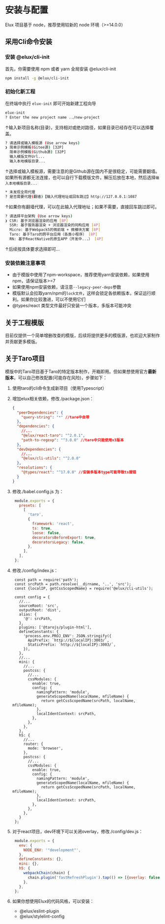 # 安装与配置

Elux 项目基于 node，推荐使用较新的 node 环境（>=14.0.0）

## 采用Cli命令安装

### 安装 @elux/cli-init

首先，你需要使用 npm 或者 yarn 全局安装 @elux/cli-init

```bash
npm install -g @elux/cli-init
```

### 初始化新工程

在终端中执行 `elux-init` 即可开始新建工程向导

```bash
elux-init
? Enter the new project name ../new-project
```

↑输入新项目名称(目录)，支持相对或绝对路径，如果目录已经存在可以选择覆盖。

```bash
? 请选择或输入模板源 (Use arrow keys)
❯ 简单示例模板(Gitee源) [32P] 
  简单示例模板(Github源) [32P] 
  输入模版文件Url... 
  输入本地模版目录... 
```

↑选择或输入模板源，需要注意的是Github源在国内不是很稳定，可能需要翻墙。如果所有源都无法连接，也可以自行下载模版文件，解压后放在本地，然后选择`输入本地模版目录...`

```bash
* 未发现全局代理
? 是否需要代理(翻墙)【输入代理地址或回车跳过】http://127.0.0.1:1087
```

↑如果你有翻墙代理，可以在此输入代理地址；如果不需要，直接回车跳过即可。

```bash
? 请选择平台架构 (Use arrow keys)
❯ CSR: 基于浏览器渲染的应用 [8P] 
  SSR: 基于服务器渲染 + 浏览器渲染的同构应用 [4P] 
  Micro: 基于Webpack5的微前端 + 微模块方案 [8P] 
  Taro: 基于Taro的跨平台应用（各类小程序） [8P] 
  RN: 基于ReactNative的原生APP（开发中...） [4P] 
```

↑后续按具体要求选择即可...

### 安装依赖注意事项

- 由于模版中使用了npm-workspace，推荐使用yarn安装依赖，如果使用npm，请保证版本>=7
- 如果使用npm安装依赖，请注意`--legacy-peer-deps`参数
- 模版默认会拉取yarn/npm的`lock文件`，这样会锁定各依赖版本，保证运行顺利。如果你比较激进，可以不使用它们
- @types/react 类型文件最好只安装一个版本，多版本可能冲突

## 关于工程模版

目前仅提供一个简单增删改查的模版，后续将提供更多的模版源，也欢迎大家制作并贡献更多模版。

## 关于Taro项目

模版中的Taro项目基于Taro的特定版本制作，开箱即用。但如果想使用官方**最新版本**，可以自己修改配置(可能存在风险)，步骤如下：

1. 使用taro的cli命令生成新项目（使用Typescript）
2. 增加elux相关依赖，修改./package.json：

    ```json
    {
      "peerDependencies": {
        "query-string": "*" //taro中自带
      },
      "dependencies": {
        //...
        "@elux/react-taro": "^2.0.1",
        "path-to-regexp": "^3.0.0" //taro中只能使用v3版本
      },
      "devDependencies": {
        //...
        "@elux/cli-utils": "^2.0.0"
      },
      "resolutions": {
        "@types/react": "^17.0.0" //安装多版本type可能导致ts报错
      }
    }

    ```

3. 修改./babel.config.js 为：

   ```js
    module.exports = {
      presets: [
        [
          'taro',
          {
            framework: 'react',
            ts: true,
            loose: false,
            decoratorsBeforeExport: true,
            decoratorsLegacy: false,
          },
        ],
      ],
    };
   ```

4. 修改./config/index.js：

   ```js{9-18,24-33,38-40,43-52}
    const path = require('path');
    const srcPath = path.resolve(__dirname, '..', 'src');
    const {localIP, getCssScopedName} = require('@elux/cli-utils');

    const config = {
      //...
      sourceRoot: 'src',
      outputRoot: 'dist',
      alias: {
        '@': srcPath,
      },
      plugins: ['@tarojs/plugin-html'],
      defineConstants: {
        'process.env.PROJ_ENV': JSON.stringify({
          ApiPrefix: `http://${localIP}:3003/`,
          StaticPrefix: `http://${localIP}:3003/`,
        }),
      },
      //...
      mini: {
        //...
        postcss: {
          //...
          cssModules: {
            enable: true,
            config: {
              namingPattern: 'module',
              generateScopedName(localName, mfileName) {
                return getCssScopedName(srcPath, localName, mfileName);
              },
              localIdentContext: srcPath,
            },
          },
        },
      },
      h5: {
        //...
        router: {
          mode: 'browser',
        },
        postcss: {
          //...
          cssModules: {
            enable: true,
            config: {
              namingPattern: 'module',
              generateScopedName(localName, mfileName) {
                return getCssScopedName(srcPath, localName, mfileName);
              },
              localIdentContext: srcPath,
            },
          },
        },
      }
    };
   ```

5. 对于react项目，dev环境下可以关闭overlay，修改./config/dev.js：

   ```js
    module.exports = {
      env: {
        NODE_ENV: '"development"',
      },
      defineConstants: {},
      mini: {},
      h5: {
        webpackChain(chain) {
          chain.plugin('fastRefreshPlugin').tap(() => [{overlay: false}]);
        },
      },
    };
   ```

6. 如果你想使用Elux的代码风格，可以安装：
   - @elux/eslint-plugin
   - @elux/stylelint-config
